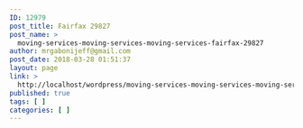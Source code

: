```yaml
---
ID: 12979
post_title: Fairfax 29827
post_name: >
  moving-services-moving-services-moving-services-fairfax-29827
author: mrgabonijeff@gmail.com
post_date: 2018-03-28 01:51:37
layout: page
link: >
  http://localhost/wordpress/moving-services-moving-services-moving-services-fairfax-29827/
published: true
tags: [ ]
categories: [ ]
---
```

